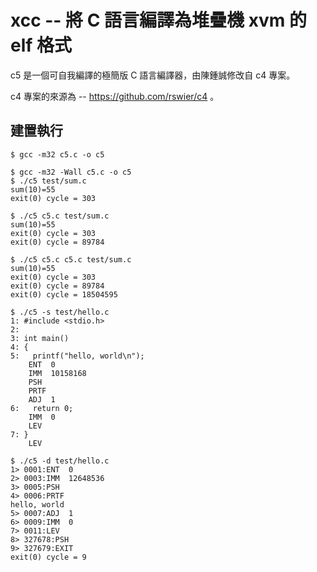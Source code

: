 # xcc -- 將 C 語言編譯為堆疊機 xvm 的 elf 格式

c5 是一個可自我編譯的極簡版 C 語言編譯器，由陳鍾誠修改自 c4 專案。

c4 專案的來源為 -- https://github.com/rswier/c4 。

## 建置執行

```
$ gcc -m32 c5.c -o c5

$ gcc -m32 -Wall c5.c -o c5
$ ./c5 test/sum.c
sum(10)=55
exit(0) cycle = 303

$ ./c5 c5.c test/sum.c
sum(10)=55
exit(0) cycle = 303
exit(0) cycle = 89784

$ ./c5 c5.c c5.c test/sum.c     
sum(10)=55
exit(0) cycle = 303
exit(0) cycle = 89784
exit(0) cycle = 18504595

$ ./c5 -s test/hello.c
1: #include <stdio.h>
2:
3: int main()
4: {
5:   printf("hello, world\n");
    ENT  0
    IMM  10158168
    PSH
    PRTF
    ADJ  1
6:   return 0;
    IMM  0
    LEV
7: }
    LEV

$ ./c5 -d test/hello.c
1> 0001:ENT  0
2> 0003:IMM  12648536
3> 0005:PSH
4> 0006:PRTF
hello, world
5> 0007:ADJ  1
6> 0009:IMM  0
7> 0011:LEV
8> 327678:PSH
9> 327679:EXIT
exit(0) cycle = 9
```